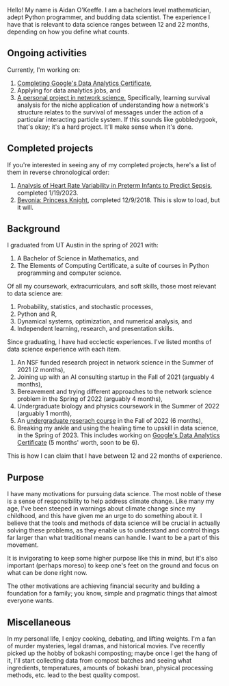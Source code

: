 Hello! My name is Aidan O'Keeffe. I am a bachelors level mathematician, adept Python programmer, and budding data scientist. The experience I have that is relevant to data science ranges between 12 and 22 months, depending on how you define what counts.

## Ongoing activities
Currently, I'm working on:
  1) [Completing Google's Data Analytics Certificate](https://github.com/aidanlokeeffe/data-analytics-certificate),
  2) Applying for data analytics jobs, and
  3) [A personal project in network science.](https://github.com/aidanlokeeffe/bran-survival-analysis) Specifically, learning survival analysis for the niche application of understanding how a network's structure relates to the survival of messages under the action of a particular interacting particle system. If this sounds like gobbledygook, that's okay; it's a hard project. It'll make sense when it's done.

## Completed projects
If you're interested in seeing any of my completed projects, here's a list of them in reverse chronological order:
  1) [Analysis of Heart Rate Variability in Preterm Infants to Predict Sepsis](https://github.com/aidanlokeeffe/nicu_hrv_analysis), completed 1/19/2023.
  2) [Bevonia: Princess Knight](https://aidanlokeeffe.github.io/Bevonia-Princess-Knight/), completed 12/9/2018. This is slow to load, but it will.

## Background
I graduated from UT Austin in the spring of 2021 with:
  1) A Bachelor of Science in Mathematics, and
  2) The Elements of Computing Certificate, a suite of courses in Python programming and computer science.

Of all my coursework, extracurriculars, and soft skills, those most relevant to data science are:
  1) Probability, statistics, and stochastic processes,
  2) Python and R,
  3) Dynamical systems, optimization, and numerical analysis, and
  4) Independent learning, research, and presentation skills.

Since graduating, I have had ecclectic experiences. I've listed months of data science experience with each item.
  1) An NSF funded research project in network science in the Summer of 2021 (2 months),
  2) Joining up with an AI consulting startup in the Fall of 2021 (arguably 4 months),
  3) Bereavement and trying different approaches to the network science problem in the Spring of 2022 (arguably 4 months),
  4) Undergraduate biology and physics coursework in the Summer of 2022 (arguably 1 month),
  5) An [undergraduate reserach course](https://github.com/aidanlokeeffe/nicu_hrv_analysis) in the Fall of 2022 (6 months),
  6) Breaking my ankle and using the healing time to upskill in data science, in the Spring of 2023. This includes working on [Google's Data Analytics Certificate](https://github.com/aidanlokeeffe/data-analytics-certificate) (5 months' worth, soon to be 6).

This is how I can claim that I have between 12 and 22 months of experience.

## Purpose
I have many motivations for pursuing data science. The most noble of these is a sense of responsibility to help address climate change. Like many my age, I've been steeped in warnings about climate change since my childhood, and this have given me an urge to do something about it. I believe that the tools and methods of data science will be crucial in actually solving these problems, as they enable us to understand and control things far larger than what traditional means can handle. I want to be a part of this movement.

It is invigorating to keep some higher purpose like this in mind, but it's also important (perhaps moreso) to keep one's feet on the ground and focus on what can be done right now.

The other motivations are achieving financial security and building a foundation for a family; you know, simple and pragmatic things that almost everyone wants.

## Miscellaneous
In my personal life, I enjoy cooking, debating, and lifting weights. I'm a fan of murder mysteries, legal dramas, and historical movies. I've recently picked up the hobby of bokashi composting; maybe once I get the hang of it, I'll start collecting data from compost batches and seeing what ingredients, temperatures, amounts of bokashi bran, physical processing methods, etc. lead to the best quality compost.

<!---
aidanlokeeffe/aidanlokeeffe is a ✨ special ✨ repository because its `README.md` (this file) appears on your GitHub profile.
You can click the Preview link to take a look at your changes.
--->
